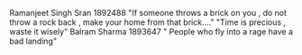 Ramanjeet Singh Sran
1892488
"If someone throws a brick on you , do not throw a rock back , make your home from that brick...."
"Time is precious , waste it wisely"
Balram Sharma 1893647 " People who fly into a rage have a bad landing"